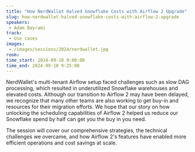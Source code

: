 ```yaml
---
title: "How NerdWallet Halved Snowflake Costs with Airflow 2 Upgrade"
slug: how-nerdwallet-halved-snowflake-costs-with-airflow-2-upgrade
speakers:
 - Adam Bayrami
track:
 - Use cases
images:
 - /images/sessions/2024/nerdwallet.jpg 
room: 
time_start: 2024-09-10 9:00:00
time_end: 2024-09-10 9:25:00
---
```


NerdWallet's multi-tenant Airflow setup faced challenges such as slow DAG processing, which resulted in underutilized Snowflake warehouses and elevated costs. Although our transition to Airflow 2 may have been delayed, we recognize that many other teams are also working to get buy-in and resources for their migration efforts. We hope that our story on how unlocking the scheduling capabilities of Airflow 2 helped us reduce our Snowflake spend by half can get you the buy in you need.

The session will cover our comprehensive strategies, the technical challenges we overcame, and how Airflow 2's features have enabled more efficient operations and cost savings at scale. 